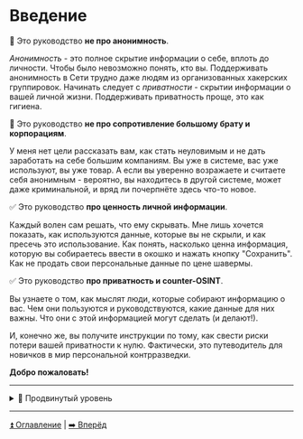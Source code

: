 # Введение

🚫 Это руководство **не про анонимность**. 

*Анонимность* - это полное скрытие информации о себе, вплоть до личности. Чтобы было невозможно понять, кто вы.
Поддерживать анонимность в Сети трудно даже людям из организованных хакерских группировок. 
Начинать следует с *приватности* - скрытии информации о вашей личной жизни. Поддерживать приватность проще, это как гигиена.

🚫 Это руководство **не про сопротивление большому брату и корпорациям**.

У меня нет цели рассказать вам, как стать неуловимым и не дать заработать на себе большим компаниям.
Вы уже в системе, вас уже используют, вы уже товар. А если вы уверенно возражаете и считаете себя анонимным - 
вероятно, вы находитесь в другой системе, может даже криминальной, и вряд ли почерпнёте здесь что-то новое.

✅ Это руководство **про ценность личной информации**.

Каждый волен сам решать, что ему скрывать. Мне лишь хочется показать, как используются данные,
которые вы не скрыли, и как пресечь это использование. Как понять, насколько ценна информация, которую вы собираетесь 
ввести в окошко и нажать кнопку "Сохранить". Как не продать свои персональные данные по цене шавермы.

✅ Это руководство **про приватность и counter-OSINT**.

Вы узнаете о том, как мыслят люди, которые собирают информацию о вас. Чем они пользуются и руководствуются, какие
данные для них важны. Что они с этой информацией могут сделать (и делают!).

И, конечно же, вы получите инструкции по тому, как свести риски потери вашей приватности к нулю. Фактически,
это путеводитель для новичков в мир персональной контрразведки.

**Добро пожаловать!**

---

<details>
  <summary>🥷 Продвинутый уровень</summary>
  </br>
  На страницах руководства вам также будут встречаться разделы "🥷 Продвинутый уровень".

  Они описывают защиту от более серьёзных угроз, но и требуют больших сил и затрат.

  Если вы посчитаете эти разделы более полезными для себя, то вам наверняка будет интересно великолепное руководство по анонимности в Сети
  ["Автостопом по анонимности в Интернете"](https://whiteprime.github.io/thgtoa/).

  Следовать ему довольно сложно (в реалиях России практически невозможно), но оно содержит много дополнительной информации, рекомендаций
  и ссылок, которые осознанно не включены в это руководство.

</details>

---

[⏫ Оглавление](../README.md) | [➡️ Вперёд](./importance.md)
